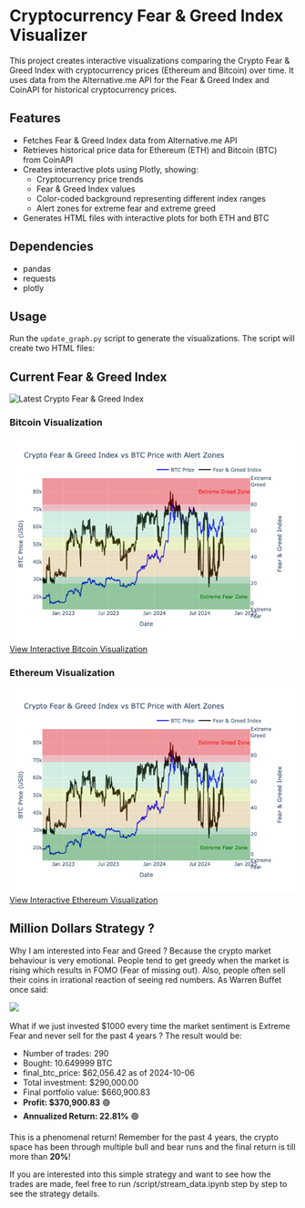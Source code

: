 # Cryptocurrency Fear & Greed Index Visualizer

This project creates interactive visualizations comparing the Crypto Fear & Greed Index with cryptocurrency prices (Ethereum and Bitcoin) over time. It uses data from the Alternative.me API for the Fear & Greed Index and CoinAPI for historical cryptocurrency prices.

## Features

- Fetches Fear & Greed Index data from Alternative.me API
- Retrieves historical price data for Ethereum (ETH) and Bitcoin (BTC) from CoinAPI
- Creates interactive plots using Plotly, showing:
  - Cryptocurrency price trends
  - Fear & Greed Index values
  - Color-coded background representing different index ranges
  - Alert zones for extreme fear and extreme greed
- Generates HTML files with interactive plots for both ETH and BTC

## Dependencies

- pandas
- requests
- plotly

## Usage

Run the `update_graph.py` script to generate the visualizations. The script will create two HTML files:

## Current Fear & Greed Index

<img src="https://alternative.me/crypto/fear-and-greed-index.png" alt="Latest Crypto Fear & Greed Index" />

### Bitcoin Visualization
![Bitcoin Visualization](interactive_plot_bitcoin.png)<br>
[View Interactive Bitcoin Visualization](https://yangforbig.github.io/Crypto-Fear-Greed-Index-Graph/interactive_plot_bitcoin.html)

### Ethereum Visualization
![Ethereum Visualization](interactive_plot_bitcoin.png)<br>
[View Interactive Ethereum Visualization](https://yangforbig.github.io/Crypto-Fear-Greed-Index-Graph/interactive_plot_eth.html)


## Million Dollars Strategy ?

Why I am interested into Fear and Greed ? Because the crypto market behaviour is very emotional. People tend to get greedy when the market is rising which results in FOMO (Fear of missing out). Also, people often sell their coins in irrational reaction of seeing red numbers. As Warren Buffet once said:

<img src="https://i0.wp.com/www.qropsspecialists.com/wp-content/uploads/2022/06/warren-buffett-greedy-fearful.jpg?fit=1080%2C380&ssl=1">


What if we just invested $1000 every time the market sentiment is Extreme Fear and never sell for the past 4 years ? The result would be: <br>

- Number of trades: 290
- Bought: 10.649999 BTC
- final_btc_price: $62,056.42 as of 2024-10-06
- Total investment: $290,000.00
- Final portfolio value: $660,900.83
- **Profit: $370,900.83** 🟢
- **Annualized Return: 22.81%** 🟢

This is a phenomenal return! Remember for the past 4 years, the crypto space has been through multiple bull and bear runs and the final return is till more than **20%**!

If you are interested into this simple strategy and want to see how the trades are made, feel free to run /script/stream_data.ipynb step by step to see the strategy details.
